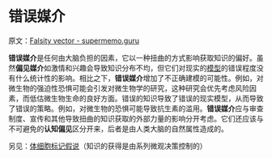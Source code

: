 # 错误媒介

原文：[Falsity vector - supermemo.guru](https://supermemo.guru/wiki/Falsity_vector)

**错误媒介**是任何由大脑负担的因素，它以一种扭曲的方式影响获取知识的偏好。虽然**偏见媒介**如激情和兴趣会导致知识分布不均，但它们对现实的[模型](https://supermemo.guru/wiki/Model)的错误程度没有什么统计性的影响。相比之下，**错误媒介**增加了不正确建模的可能性。例如，对微生物的强迫性恐惧可能会引发对微生物学的研究，这种研究会优先考虑风险因素，而低估微生物生命的良好方面。错误的知识导致了错误的现实模型，从而导致了错误的策略。例如，对微生物的恐惧可能导致抗生素的滥用。**错误媒介**应与审查制度、宣传和其他导致扭曲的知识获取的外部力量的影响分开考虑。它们还应该与不可避免的**认知偏见**区分开来，后者是由人类大脑的自然属性造成的。

另见：[体细胞标记假说](https://en.wikipedia.org/wiki/Somatic_marker_hypothesis)（知识的获得是由系列微观决策控制的）